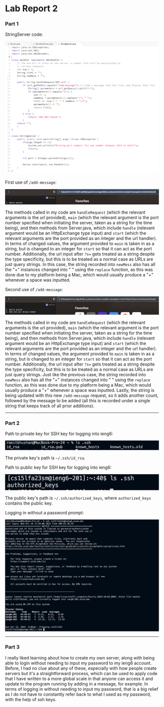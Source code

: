 # Lab Report 2
### Part 1
StringServer code:

![Image](/lab2images/l2code.png)

First use of `/add-message`:

![Image](/lab2images/l2ss1.png)

The methods called in my code are `handleRequest` (which the relevant arguments is the url provided), `main` (which the relevant argument is the port number specified when initiating the server, taken as a string for the time being), and then methods from Server.java, which include `handle` (relevant argument would be an HttpExchange type input) and `start` (which the relevant arguments are the port provided as an integer and the url handler). In terms of changed values, the argument provided to `main` is taken in as a string, but is changed to an integer for `start` so that it can act as the port number. Additionally, the url input after `?s=` gets treated as a string despite the type specificity, but this is to be treated as a normal case as URLs are just query strings. In this case, the string recorded into `newMess` also has all the "+" instances changed into " " using the `replace` function, as this was done due to my platform being a Mac, which would usually produce a "+" whenever a space was inputted.

Second use of `/add-message`:

![Image](/lab2images/l2ss2.png)

The methods called in my code are `handleRequest` (which the relevant arguments is the url provided), `main` (which the relevant argument is the port number specified when initiating the server, taken as a string for the time being), and then methods from Server.java, which include `handle` (relevant argument would be an HttpExchange type input) and `start` (which the relevant arguments are the port provided as an integer and the url handler). In terms of changed values, the argument provided to `main` is taken in as a string, but is changed to an integer for `start` so that it can act as the port number. Additionally, the url input after `?s=` gets treated as a string despite the type specificity, but this is to be treated as a normal case as URLs are just query strings. Just like the previous case, the string recorded into `newMess` also has all the "+" instances changed into " " using the `replace` function, as this was done due to my platform being a Mac, which would usually produce a "+" whenever a space was inputted. Lastly, the string is being updated with this new `/add-message` request, so it adds another count, followed by the message to be added (all this is recorded under a single string that keeps track of all prior additions).

***

### Part 2
Path to private key for SSH key for logging into ieng6:

![Image](/lab2images/l2lspriv.png)

The private key's path is `~/.ssh/id_rsa`.

Path to public key for SSH key for logging into ieng6:

![Image](/lab2images/l2lspub.png)

The public key's path is `~/.ssh/authorized_keys`, where `authorized_keys` contains the public key.


Logging in without a password prompt:

![Image](/lab2images/l2login.png)

***

### Part 3
I really liked learning about how to create my own server, along with being able to login without needing to input my password to my ieng6 account. Before, I had no clue about any of these, especially with how people create servers but it's a straightforward process, which can be used to apply code that I have written to a more global scale in that anyone can access it and update to the program running by adding in a message, for example. In terms of logging in without needing to input my password, that is a big relief as I do not have to constantly refer back to what I used as my password, with the help of ssh keys. 
